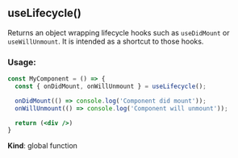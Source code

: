 <a name="useLifecycle"></a>

## useLifecycle()
Returns an object wrapping lifecycle hooks such as `useDidMount` or `useWillUnmount`.
It is intended as a shortcut to those hooks.

### Usage:

```jsx harmony
const MyComponent = () => {
  const { onDidMount, onWillUnmount } = useLifecycle();

  onDidMount(() => console.log('Component did mount'));
  onWillUnmount(() => console.log('Component will unmount'));

  return (<div />)
}
```

**Kind**: global function  
